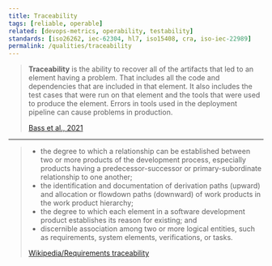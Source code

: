 ```yaml
---
title: Traceability
tags: [reliable, operable]
related: [devops-metrics, operability, testability]
standards: [iso26262, iec-62304, hl7, iso15408, cra, iso-iec-22989]
permalink: /qualities/traceability
---
```


>**Traceability** is the ability to recover all of the artifacts that led to an element having a problem. 
>That includes all the code and dependencies that are included in that element. 
>It also includes the test cases that were run on that element and the tools that were used to produce the element. 
>Errors in tools used in the deployment pipeline can cause problems in production.
>
>[Bass et al., 2021](/references/#bass2021software)

<hr class="with-no-margin"/>

>* the degree to which a relationship can be established between two or more products of the development process, especially products having a predecessor-successor or primary-subordinate relationship to one another; 
>* the identification and documentation of derivation paths (upward) and allocation or flowdown paths (downward) of work products in the work product hierarchy;
>* the degree to which each element in a software development product establishes its reason for existing; and 
>* discernible association among two or more logical entities, such as requirements, system elements, verifications, or tasks.
>
>[Wikipedia/Requirements traceability](https://en.wikipedia.org/wiki/Requirements_traceability)

